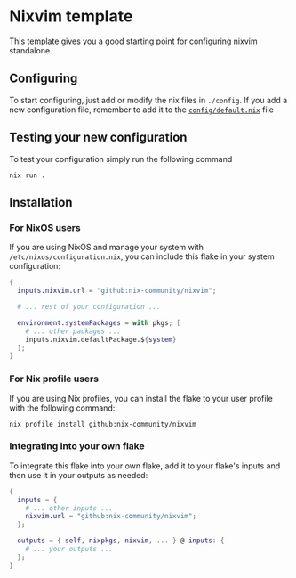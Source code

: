 # Nixvim template

This template gives you a good starting point for configuring nixvim standalone.

## Configuring

To start configuring, just add or modify the nix files in `./config`.
If you add a new configuration file, remember to add it to the
[`config/default.nix`](./config/default.nix) file

## Testing your new configuration

To test your configuration simply run the following command

```
nix run .
```

## Installation

### For NixOS users

If you are using NixOS and manage your system with `/etc/nixos/configuration.nix`, you can include this flake in your system configuration:

```nix
{
  inputs.nixvim.url = "github:nix-community/nixvim";

  # ... rest of your configuration ...

  environment.systemPackages = with pkgs; [
    # ... other packages ...
    inputs.nixvim.defaultPackage.${system}
  ];
}
```

### For Nix profile users

If you are using Nix profiles, you can install the flake to your user profile with the following command:

```
nix profile install github:nix-community/nixvim
```

### Integrating into your own flake

To integrate this flake into your own flake, add it to your flake's inputs and then use it in your outputs as needed:

```nix
{
  inputs = {
    # ... other inputs ...
    nixvim.url = "github:nix-community/nixvim";
  };

  outputs = { self, nixpkgs, nixvim, ... } @ inputs: {
    # ... your outputs ...
  };
}
```

